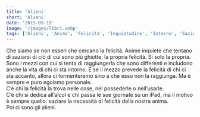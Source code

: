 ```yaml
---
title: 'Alieni'
short: 'Alieni'
date: '2015-05-19'
image: '/images/libri.webp'
tags: ['Alieni', 'Anima', 'Felicità', 'Inquietudine', 'Intorno', 'Sazietà']
---
```


Che siamo se non esseri che cercano la felicità. Anime inquiete che tentano di saziarsi di ciò di cui sono più ghiotte, la propria felicità. Si solo la propria. Sono i mezzi con cui si tenta di raggiungerla che sono differenti e includono anche la vita di chi ci sta intorno. E se il mezzo prevede la felicità di chi ci sta accanto, allora ci tormenteremo sino a che esso non la raggiunga. Ma è sempre e puro egoismo personale.  
C’è chi la felicità la trova nelle cose, nel possederle o nell’usarle.  
C’è chi si dedica all’alcol e chi passa le sue giornate su un iPad, ma il motivo è sempre quello: saziare la necessità di felicità della nostra anima.  
Poi ci sono gli alieni.